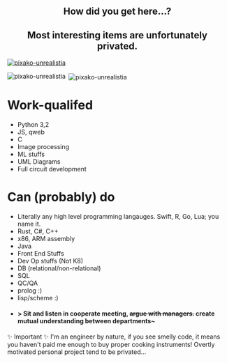 
<h2 align="center">How did you get here...?</h3>

<h2 align="center">Most interesting items are unfortunately privated.</h2>

<p align="left"> <a href="https://github.com/ryo-ma/github-profile-trophy"><img src="https://github-profile-trophy.vercel.app/?username=pixako-unrealistia" alt="pixako-unrealistia" /></a> </p>

<p><img align="left" src="https://github-readme-stats.vercel.app/api/top-langs?username=pixako-unrealistia&show_icons=true&locale=en&layout=compact" alt="pixako-unrealistia" /></p>

<p>&nbsp;<img align="center" src="https://github-readme-stats.vercel.app/api?username=pixako-unrealistia&show_icons=true&locale=en" alt="pixako-unrealistia" /></p>



# Work-qualifed
- Python 3,2
- JS, qweb
- C
- Image processing
- ML stuffs
- UML Diagrams
- Full circuit development

# Can (probably) do
- Literally any high level programming langauges. Swift, R, Go, Lua; you name it.
- Rust, C#, C++
- x86, ARM assembly
- Java
- Front End Stuffs
- Dev Op stuffs (Not K8)
- DB (relational/non-relational)
- SQL
- QC/QA
- prolog :)
- lisp/scheme :)
- #### > Sit and listen in cooperate meeting, ~~argue with managers.~~ create mutual understanding between departments~

✨ Important ✨
I'm an engineer by nature, if you see smelly code, it means you haven't paid me enough to buy proper cooking instruments!
Overtly motivated personal project tend to be privated...
  
<!--
**Pixako-Unrealistia/Pixako-Unrealistia** is a ✨ _special_ ✨ repository because its `README.md` (this file) appears on your GitHub profile.

Here are some ideas to get you started:

- 🔭 I’m currently working on ...
- 🌱 I’m currently learning ...
- 👯 I’m looking to collaborate on ...
- 🤔 I’m looking for help with ...
- 💬 Ask me about ...
- 📫 How to reach me: ...
- 😄 Pronouns: ...
- ⚡ Fun fact: ...
-->
